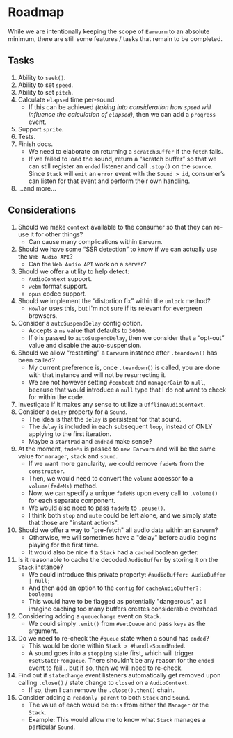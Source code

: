 # Roadmap

While we are intentionally keeping the scope of `Earwurm` to an absolute minimum, there are still some features / tasks that remain to be completed.

## Tasks

1. Ability to `seek()`.
2. Ability to set `speed`.
3. Ability to set `pitch`.
4. Calculate `elapsed` time per-sound.
   - If this can be achieved _(taking into consideration how `speed` will influence the calculation of `elapsed`)_, then we can add a `progress` event.
5. Support `sprite`.
6. Tests.
7. Finish docs.
   - We need to elaborate on returning a `scratchBuffer` if the `fetch` fails.
   - If we failed to load the sound, return a “scratch buffer” so that we can still register an `ended` listener and call `.stop()` on the `source`. Since `Stack` will `emit` an `error` event with the `Sound > id`, consumer’s can listen for that event and perform their own handling.
8. …and more…

## Considerations

1. Should we make `context` available to the consumer so that they can re-use it for other things?
   - Can cause many complications within `Earwurm`.
2. Should we have some “SSR detection” to know if we can actually use the `Web Audio API`?
   - Can the `Web Audio API` work on a server?
3. Should we offer a utility to help detect:
   - `AudioContext` support.
   - `webm` format support.
   - `opus` codec support.
4. Should we implement the “distortion fix” within the `unlock` method?
   - `Howler` uses this, but I'm not sure if its relevant for evergreen browsers.
5. Consider a `autoSuspendDelay` config option.
   - Accepts a `ms` value that defaults to `30000`.
   - If `0` is passed to `autoSuspendDelay`, then we consider that a “opt-out” value and disable the auto-suspension.
6. Should we allow “restarting” a `Earwurm` instance after `.teardown()` has been called?
   - My current preference is, once `.teardown()` is called, you are done with that instance and will not be resurrecting it.
   - We are not however setting `#context` and `managerGain` to `null`, because that would introduce a `null` type that I do not want to check for within the code.
7. Investigate if it makes any sense to utilize a `OfflineAudioContext`.
8. Consider a `delay` property for a `Sound`.
   - The idea is that the `delay` is persistent for that sound.
   - The `delay` is included in each subsequent `loop`, instead of ONLY applying to the first iteration.
   - Maybe a `startPad` and `endPad` make sense?
9. At the moment, `fadeMs` is passed to `new Earwurm` and will be the same value for `manager`, `stack` and `sound`.
   - If we want more ganularity, we could remove `fadeMs` from the `constructor`.
   - Then, we would need to convert the `volume` accessor to a `volume(fadeMs)` method.
   - Now, we can specify a unique `fadeMs` upon every call to `.volume()` for each separate component.
   - We would also need to pass `fadeMs` to `.pause()`.
   - I think both `stop` and `mute` could be left alone, and we simply state that those are "instant actions".
10. Should we offer a way to "pre-fetch" all audio data within an `Earwurm`?
    - Otherwise, we will sometimes have a "delay" before audio begins playing for the first time.
    - It would also be nice if a `Stack` had a `cached` boolean getter.
11. Is it reasonable to cache the decoded `AudioBuffer` by storing it on the `Stack` instance?
    - We could introduce this private property: `#audioBuffer: AudioBuffer | null;`
    - And then add an option to the `config` for `cacheAudioBuffer?: boolean;`
    - This would have to be flagged as potentially "dangerous", as I imagine caching too many buffers creates considerable overhead.
12. Considering adding a `queuechange` event on `Stack`.
    - We could simply `.emit()` from `#setQueue` and pass `keys` as the argument.
13. Do we need to re-check the `#queue` state when a sound has `ended`?
    - This would be done within `Stack > #handleSoundEnded`.
    - A sound goes into a `stopping` state first, which will trigger `#setStateFromQueue`. There shouldn't be any reason for the `ended` event to fail… but if so, then we will need to re-check.
14. Find out if `statechange` event listeners automatically get removed upon calling `.close()` / state change to `closed` on a `AudioContext`.
    - If so, then I can remove the `.close().then()` chain.
15. Consider adding a `readonly parent` to both `Stack` and `Sound`.
    - The value of each would be `this` from either the `Manager` or the `Stack`.
    - Example: This would allow me to know what `Stack` manages a particular `Sound`.
